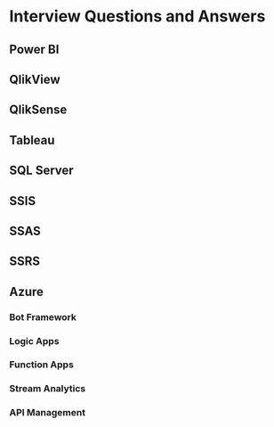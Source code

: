 # Interview Questions and Answers

## Power BI
## QlikView
## QlikSense
## Tableau
## SQL Server
## SSIS
## SSAS
## SSRS
## Azure
### Bot Framework
### Logic Apps
### Function Apps
### Stream Analytics
### API Management